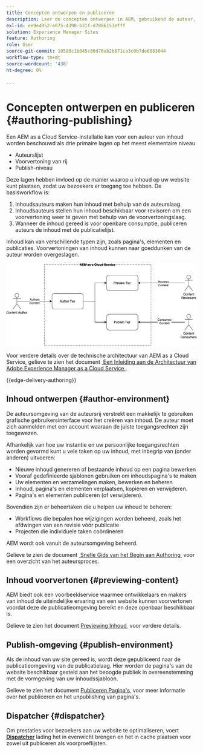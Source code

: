 ```yaml
---
title: Concepten ontwerpen en publiceren
description: Leer de concepten ontwerpen in AEM, gebruikend de auteur, voorproef, en publicatiemilieu's.
exl-id: ee9e4952-e075-4398-b31f-d7886153efff
solution: Experience Manager Sites
feature: Authoring
role: User
source-git-commit: 10580c1b045c86d76ab2b871ca3c0b7de6683044
workflow-type: tm+mt
source-wordcount: '438'
ht-degree: 0%

---
```



# Concepten ontwerpen en publiceren {#authoring-publishing}

Een AEM as a Cloud Service-installatie kan voor een auteur van inhoud worden beschouwd als drie primaire lagen op het meest elementaire niveau

* Auteurslijst
* Voorvertoning van rij
* Publish-niveau

Deze lagen hebben invloed op de manier waarop u inhoud op uw website kunt plaatsen, zodat uw bezoekers er toegang toe hebben. De basisworkflow is:

1. Inhoudsauteurs maken hun inhoud met behulp van de auteurslaag.
1. Inhoudsauteurs stellen hun inhoud beschikbaar voor revisoren om een voorvertoning weer te geven met behulp van de voorvertoningslaag.
1. Wanneer de inhoud gereed is voor openbare consumptie, publiceren auteurs de inhoud met de publicatielijst.

Inhoud kan van verschillende typen zijn, zoals pagina&#39;s, elementen en publicaties. Voorvertoningen van inhoud kunnen naar goeddunken van de auteur worden overgeslagen.

![&#x200B; Diagram van auteur, uitgever, en verzenders &#x200B;](assets/author-publish.jpg)

Voor verdere details over de technische architectuur van AEM as a Cloud Service, gelieve te zien het document [&#x200B; Een Inleiding aan de Architectuur van Adobe Experience Manager as a Cloud Service &#x200B;](/help/overview/architecture.md).

{{edge-delivery-authoring}}

## Inhoud ontwerpen {#author-environment}

De auteursomgeving van de auteursrij verstrekt een makkelijk te gebruiken grafische gebruikersinterface voor het creëren van inhoud. De auteur moet zich aanmelden met een account waaraan de juiste toegangsrechten zijn toegewezen.

Afhankelijk van hoe uw instantie en uw persoonlijke toegangsrechten worden gevormd kunt u vele taken op uw inhoud, met inbegrip van (onder anderen) uitvoeren:

* Nieuwe inhoud genereren of bestaande inhoud op een pagina bewerken
* Vooraf gedefinieerde sjablonen gebruiken om inhoudspagina&#39;s te maken
* Uw elementen en verzamelingen maken, bewerken en beheren
* Inhoud, pagina&#39;s en elementen verplaatsen, kopiëren en verwijderen.
* Pagina&#39;s en elementen publiceren (of verwijderen).

Bovendien zijn er beheertaken die u helpen uw inhoud te beheren:

* Workflows die bepalen hoe wijzigingen worden beheerd, zoals het afdwingen van een revisie vóór publicatie
* Projecten die individuele taken coördineren

AEM wordt ook vanuit de auteursomgeving beheerd.

Gelieve te zien de document [&#x200B; Snelle Gids van het Begin aan Authoring &#x200B;](/help/sites-cloud/authoring/quick-start.md) voor een overzicht van het auteursproces.

## Inhoud voorvertonen {#previewing-content}

AEM biedt ook een voorbeeldservice waarmee ontwikkelaars en makers van inhoud de uiteindelijke ervaring van een website kunnen voorvertonen voordat deze de publicatieomgeving bereikt en deze openbaar beschikbaar is.

Gelieve te zien het document [&#x200B; Previewing Inhoud &#x200B;](/help/sites-cloud/authoring/sites-console/previewing-content.md) voor verdere details.

## Publish-omgeving {#publish-environment}

Als de inhoud van uw site gereed is, wordt deze gepubliceerd naar de publicatieomgeving van de publicatielaag. Hier worden de pagina&#39;s van de website beschikbaar gesteld aan het beoogde publiek in overeenstemming met de vormgeving van uw inhoudssjabloon.

Gelieve te zien het document [&#x200B; Publiceren Pagina&#39;s &#x200B;](/help/sites-cloud/authoring/sites-console/publishing-pages.md) voor meer informatie over het publiceren en het unpublishing van pagina&#39;s.

## Dispatcher {#dispatcher}

Om prestaties voor bezoekers aan uw website te optimaliseren, voert **[Dispatcher](/help/implementing/dispatcher/overview.md)** lading het in evenwicht brengen en het in cache plaatsen voor zowel uit publiceren als voorproeflijsten.
